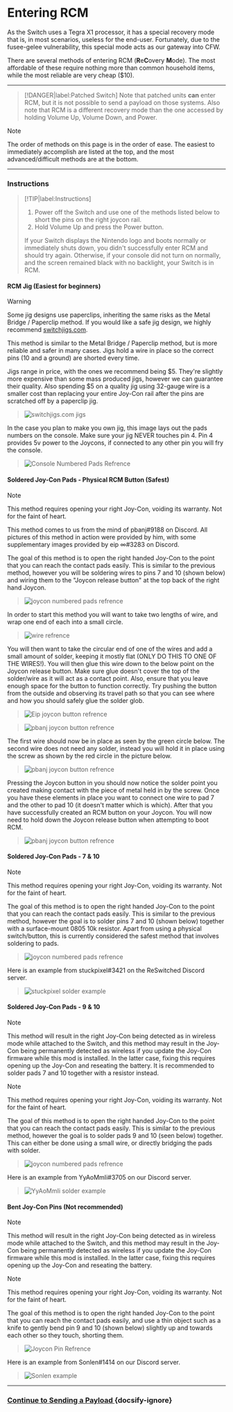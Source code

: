 # Entering RCM

As the Switch uses a Tegra X1 processor, it has a special recovery mode that is, in most scenarios, useless for the end-user. Fortunately, due to the fusee-gelee vulnerability, this special mode acts as our gateway into CFW.

There are several methods of entering RCM (**R**e**C**overy **M**ode). The most affordable of these require nothing more than common household items, while the most reliable are very cheap ($10).

-----

> [!DANGER|label:Patched Switch]
> Note that patched units **can** enter RCM, but it is not possible to send a payload on those systems. Also note that RCM is a different recovery mode than the one accessed by holding Volume Up, Volume Down, and Power.

> [!NOTE]
> The order of methods on this page is in the order of ease. The easiest to immediately accomplish are listed at the top, and the most advanced/difficult methods are at the bottom.

-----

### Instructions

> [!TIP|label:Instructions]
> 1. Power off the Switch and use one of the methods listed below to short the pins on the right joycon rail.
> 2. Hold Volume Up and press the Power button.
>
> If your Switch displays the Nintendo logo and boots normally or immediately shuts down, you didn't successfully enter RCM and should try again. Otherwise, if your console did not turn on normally, and the screen remained black with no backlight, your Switch is in RCM.

<!-- tabs:start -->

#### **RCM Jig (Easiest for beginners)**

> [!WARNING]
> Some jig designs use paperclips, inheriting the same risks as the Metal Bridge / Paperclip method. If you would like a safe jig design, we highly recommend [switchjigs.com](https://switchjigs.com).

This method is similar to the Metal Bridge / Paperclip method, but is more reliable and safer in many cases. Jigs hold a wire in place so the correct pins (10 and a ground) are shorted every time.

Jigs range in price, with the ones we recommend being $5. They're slightly more expensive than some mass produced jigs, however we can guarantee their quality. Also spending $5 on a quality jig using 32-gauge wire is a smaller cost than replacing your entire Joy-Con rail after the pins are scratched off by a paperclip jig.

> ![switchjigs.com jigs](../img/entering_rcm_jig.jpg)
		
In the case you plan to make you own jig, this image lays out the pads numbers on the console. Make sure your jig NEVER touches pin 4. Pin 4 provides 5v power to the Joycons, if connected to any other pin you will fry the console.

> ![Console Numbered Pads Refrence](../img/entering_rcm_pads_numbered.jpg)


#### **Soldered Joy-Con Pads - Physical RCM Button (Safest)**

> [!NOTE]
> This method requires opening your right Joy-Con, voiding its warranty. Not for the faint of heart.

This method comes to us from the mind of pbanj#9188 on Discord. All pictures of this method in action were provided by him, with some supplementary images provided by eip ∞#3283 on Discord.
	
The goal of this method is to open the right handed Joy-Con to the point that you can reach the contact pads easily. This is similar to the previous method, however you will be soldering wires to pins 7 and 10 (shown below) and wiring them to the "Joycon release button" at the top back of the right hand Joycon.

> ![joycon numbered pads refrence](../img/entering_rcm_solder_numbered.jpg)

In order to start this method you will want to take two lengths of wire, and wrap one end of each into a small circle.

> ![wire refrence](../img/entering_rcm_button_1.jpg)
		
You will then want to take the circular end of one of the wires and add a small amount of solder, keeping it mostly flat (ONLY DO THIS TO ONE OF THE WIRES!). You will then glue this wire down to the below point on the Joycon release button. Make sure glue doesn't cover the top of the solder/wire as it will act as a contact point. Also, ensure that you leave enough space for the button to function correctly. Try pushing the button from the outside and observing its travel path so that you can see where and how you should safely glue the solder glob.
	
> ![Eip joycon button refrence](../img/entering_rcm_button_5.jpg)
		
> ![pbanj joycon button refrence](../img/entering_rcm_button_3.jpg)
		
The first wire should now be in place as seen by the green circle below. The second wire does not need any solder, instead you will hold it in place using the screw as shown by the red circle in the picture below.

> ![pbanj joycon button refrence](../img/entering_rcm_button_6.jpg)

Pressing the Joycon button in you should now notice the solder point you created making contact with the piece of metal held in by the screw. Once you have these elements in place you want to connect one wire to pad 7 and the other to pad 10 (it doesn't matter which is which). After that you have successfully created an RCM button on your Joycon. You will now need to hold down the Joycon release button when attempting to boot RCM.

> ![pbanj joycon button refrence](../img/entering_rcm_button_2.jpg)


#### **Soldered Joy-Con Pads - 7 & 10**
> [!NOTE]
> This method requires opening your right Joy-Con, voiding its warranty. Not for the faint of heart.

The goal of this method is to open the right handed Joy-Con to the point that you can reach the contact pads easily. This is similar to the previous method, however the goal is to solder pins 7 and 10 (shown below) together with a surface-mount 0805 10k resistor. Apart from using a physical switch/button, this is currently considered the safest method that involves soldering to pads.

> ![joycon numbered pads refrence](../img/entering_rcm_solder_numbered.jpg)

Here is an example from stuckpixel#3421 on the ReSwitched Discord server.

> ![stuckpixel solder example](../img/entering_rcm_solder_710_stuckpixel.jpg)


#### **Soldered Joy-Con Pads - 9 & 10**
> [!NOTE]
> This method will result in the right Joy-Con being detected as in wireless mode while attached to the Switch, and this method may result in the Joy-Con being permanently detected as wireless if you update the Joy-Con firmware while this mod is installed. In the latter case, fixing this requires opening up the Joy-Con and reseating the battery. It is recommended to solder pads 7 and 10 together with a resistor instead.

> [!NOTE]
> This method requires opening your right Joy-Con, voiding its warranty. Not for the faint of heart.

The goal of this method is to open the right handed Joy-Con to the point that you can reach the contact pads easily. This is similar to the previous method, however the goal is to solder pads 9 and 10 (seen below) together. This can either be done using a small wire, or directly bridging the pads with solder.

> ![joycon numbered pads refrence](../img/entering_rcm_solder_numbered.jpg)
	
Here is an example from YyAoMmIi#3705 on our Discord server.

> ![YyAoMmIi solder example](../img/entering_rcm_solder_910_yyaommii.jpg)


#### **Bent Joy-Con Pins (Not recommended)**
> [!NOTE]
> This method will result in the right Joy-Con being detected as in wireless mode while attached to the Switch, and this method may result in the Joy-Con being permanently detected as wireless if you update the Joy-Con firmware while this mod is installed. In the latter case, fixing this requires opening up the Joy-Con and reseating the battery.

> [!NOTE]
> This method requires opening your right Joy-Con, voiding its warranty. Not for the faint of heart.

The goal of this method is to open the right handed Joy-Con to the point that you can reach the contact pads easily, and use a thin object such as a knife to gently bend pin 9 and 10 (shown below) slightly up and towards each other so they touch, shorting them.

> ![Joycon Pin Refrence](../img/enterting_rcm_pins_numbered.jpg)

Here is an example from Sonlen#1414 on our Discord server.

> ![Sonlen example](../img/entering_rcm_bent_pins.jpg)

<!-- tabs:end -->

-----

### [Continue to Sending a Payload <i class="fa fa-arrow-circle-right fa-lg"></i>](user_guide/emummc/sending_payload.md) {docsify-ignore}